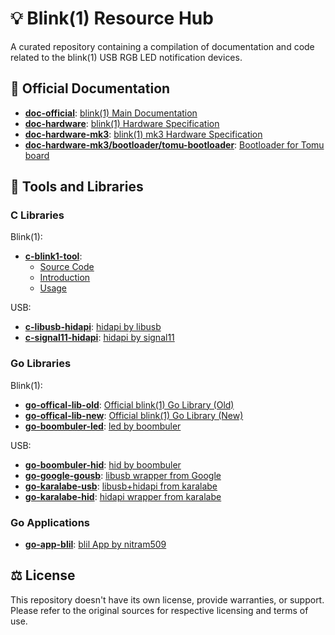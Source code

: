 # 💡 Blink(1) Resource Hub

A curated repository containing a compilation of documentation and code related to the blink(1) USB RGB LED notification devices.

## 📄 Official Documentation

- **[doc-official](/doc-official)**: [blink(1) Main Documentation](https://github.com/todbot/blink1/tree/main/docs)
- **[doc-hardware](/doc-hardware)**: [blink(1) Hardware Specification](https://github.com/todbot/blink1/tree/main/hardware)
- **[doc-hardware-mk3](/doc-hardware-mk3)**: [blink(1) mk3 Hardware Specification](https://github.com/todbot/blink1mk3)
- **[doc-hardware-mk3/bootloader/tomu-bootloader](/doc-hardware-mk3/bootloader/tomu-bootloader)**: [Bootloader for Tomu board](https://github.com/todbot/tomu-bootloader)

## 🔧 Tools and Libraries

### C Libraries

Blink(1):

- **[c-blink1-tool](/c-blink1-tool)**:
  - [Source Code](https://github.com/todbot/blink1-tool.git)
  - [Introduction](http://blink1.thingm.com/blink1-tool/)
  - [Usage](https://github.com/todbot/blink1/blob/main/docs/blink1-tool.md)

USB:

- **[c-libusb-hidapi](/c-libusb-hidapi)**: [hidapi by libusb](https://github.com/libusb/hidapi)
- **[c-signal11-hidapi](/c-signal11-hidapi)**: [hidapi by signal11](https://github.com/signal11/hidapi)

### Go Libraries

Blink(1):

- **[go-offical-lib-old](/go-offical-lib-old)**: [Official blink(1) Go Library (Old)](https://github.com/todbot/blink1/tree/main/go/GoBlink)
- **[go-offical-lib-new](/go-offical-lib-new)**: [Official blink(1) Go Library (New)](https://github.com/hink/go-blink1)
- **[go-boombuler-led](/go-boombuler-led)**: [led by boombuler](https://github.com/boombuler/led)

USB:

- **[go-boombuler-hid](/go-boombuler-hid)**: [hid by boombuler](https://github.com/boombuler/hid)
- **[go-google-gousb](/go-google-gousb)**: [libusb wrapper from Google](https://github.com/google/gousb)
- **[go-karalabe-usb](/go-karalabe-usb)**: [libusb+hidapi from karalabe](https://github.com/karalabe/usb)
- **[go-karalabe-hid](/go-karalabe-hid)**: [hidapi wrapper from karalabe](https://github.com/karalabe/hid)

### Go Applications

- **[go-app-blil](/go-app-blil)**: [blil App by nitram509](https://github.com/nitram509/blil)

## ⚖️ License

This repository doesn't have its own license, provide warranties, or support. Please refer to the original sources for respective licensing and terms of use.
